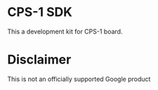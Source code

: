 # CPS-1 SDK

This a development kit for CPS-1 board.

Disclaimer
==========
This is not an officially supported Google product